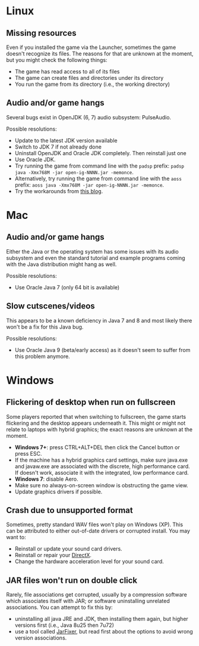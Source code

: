 

# Linux #

## Missing resources ##

Even if you installed the game via the Launcher, sometimes the game doesn't recognize its files. The reasons for that are unknown at the moment, but you might check the following things:

  * The game has read access to all of its files
  * The game can create files and directories under its directory
  * You run the game from its directory (i.e., the working directory)

## Audio and/or game hangs ##

Several bugs exist in OpenJDK (6, 7) audio subsystem: PulseAudio.

Possible resolutions:

  * Update to the latest JDK version available
  * Switch to JDK 7 if not already done
  * Uninstall OpenJDK and Oracle JDK completely. Then reinstall just one
  * Use Oracle JDK.
  * Try running the game from command line with the ` padsp ` prefix: ` padsp java -Xmx768M -jar open-ig-NNNN.jar -memonce `.
  * Alternatively, try running the game from command line with the ` aoss ` prefix: ` aoss java -Xmx768M -jar open-ig-NNNN.jar -memonce `.
  * Try the workarounds from [this blog](http://www.realitysend.com/kirbj/devlog/linuxsound).

# Mac #

## Audio and/or game hangs ##

Either the Java or the operating system has some issues with its audio subsystem and even the standard tutorial and example programs coming with the Java distribution might hang as well.

Possible resolutions:

  * Use Oracle Java 7 (only 64 bit is available)

## Slow cutscenes/videos ##

This appears to be a known deficiency in Java 7 and 8 and most likely there won't be a fix for this Java bug.

Possible resolutions:

  * Use Oracle Java 9 (beta/early access) as it doesn't seem to suffer from this problem anymore.

# Windows #

## Flickering of desktop when run on fullscreen ##

Some players reported that when switching to fullscreen, the game starts flickering and the desktop appears underneath it. This might or might not relate to laptops with hybrid graphics; the exact reasons are unknown at the moment.

  * **Windows 7+**: press CTRL+ALT+DEL then click the Cancel button or press ESC.
  * If the machine has a hybrid graphics card settings, make sure java.exe and javaw.exe are associated with the discrete, high performance card. If doesn't work, associate it with the integrated, low performance card.
  * **Windows 7**: disable Aero.
  * Make sure no always-on-screen window is obstructing the game view.
  * Update graphics drivers if possible.

## Crash due to unsupported format ##

Sometimes, pretty standard WAV files won't play on Windows (XP). This can be attributed to either out-of-date drivers or corrupted install. You may want to:

  * Reinstall or update your sound card drivers.
  * Reinstall or repair your [DirectX](http://www.microsoft.com/en-us/download/details.aspx?id=35).
  * Change the hardware acceleration level for your sound card.

## JAR files won't run on double click ##
Rarely, file associations get corrupted, usually by a compression software which associates itself with JAR; or software uninstalling unrelated associations. You can attempt to fix this by:

  * uninstalling all java JRE and JDK, then installing them again, but higher versions first (i.e., Java 8u25 then 7u72)
  * use a tool called [JarFixer](http://johann.loefflmann.net/en/software/jarfix/index.html), but read first about the options to avoid wrong version associations.
